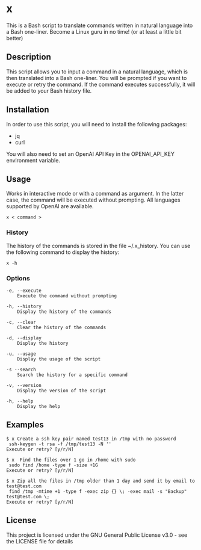 # x
This is a Bash script to translate commands written in natural language into a Bash one-liner. Become a Linux guru in no time! (or at least a little bit better)

## Description
This script allows you to input a command in a natural language, which is then translated into a Bash one-liner. You will be prompted if you want to execute or retry the command. If the command executes successfully, it will be added to your Bash history file.

## Installation
In order to use this script, you will need to install the following packages:

- jq
- curl

You will also need to set an OpenAI API Key in the OPENAI_API_KEY environment variable.

## Usage
Works in interactive mode or with a command as argument. In the latter case, the command will be executed without prompting. All languages supported by OpenAI are available.
```
x < command >
```
### History
The history of the commands is stored in the file ~/.x_history. You can use the following command to display the history:
```
x -h
```
### Options
```
-e, --execute
    Execute the command without prompting
```
```
-h, --history
    Display the history of the commands
```
```
-c, --clear
    Clear the history of the commands
```
```
-d, --display
    Display the history
```
```
-u, --usage
    Display the usage of the script
```
```
-s --search
    Search the history for a specific command
```
```
-v, --version
    Display the version of the script
```
```
-h, --help
    Display the help
```

## Examples
```
$ x Create a ssh key pair named test13 in /tmp with no password
 ssh-keygen -t rsa -f /tmp/test13 -N ''
Execute or retry? [y/r/N]
```

```
$ x  Find the files over 1 go in /home with sudo
 sudo find /home -type f -size +1G
Execute or retry? [y/r/N]
```

```
$ x Zip all the files in /tmp older than 1 day and send it by email to test@test.com
 find /tmp -mtime +1 -type f -exec zip {} \; -exec mail -s "Backup" test@test.com \;
Execute or retry? [y/r/N]
```

## License
This project is licensed under the GNU General Public License v3.0 - see the LICENSE file for details
